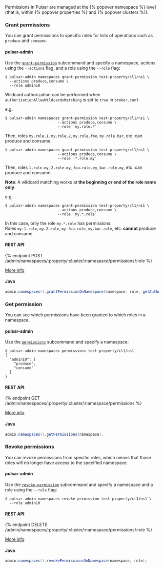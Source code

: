 Permissions in Pulsar are managed at the {% popover namespace %} level (that is, within {% popover properties %} and {% popover clusters %}).

### Grant permissions

You can grant permissions to specific roles for lists of operations such as `produce` and `consume`.

#### pulsar-admin

Use the [`grant-permission`](../../reference/CliTools#pulsar-admin-namespaces-grant-permission) subcommand and specify a namespace, actions using the `--actions` flag, and a role using the `--role` flag:

```shell
$ pulsar-admin namespaces grant-permission test-property/cl1/ns1 \
  --actions produce,consume \
  --role admin10
```

Wildcard authorization can be performed when `authorizationAllowWildcardsMatching` is set to `true` in `broker.conf`.

e.g.
```shell
$ pulsar-admin namespaces grant-permission test-property/cl1/ns1 \
                        --actions produce,consume \
                        --role 'my.role.*'
```

Then, roles `my.role.1`, `my.role.2`, `my.role.foo`, `my.role.bar`, etc. can produce and consume.  

```shell
$ pulsar-admin namespaces grant-permission test-property/cl1/ns1 \
                        --actions produce,consume \
                        --role '*.role.my'
```

Then, roles `1.role.my`, `2.role.my`, `foo.role.my`, `bar.role.my`, etc. can produce and consume.

**Note**: A wildcard matching works at **the beginning or end of the role name only**.

e.g.
```shell
$ pulsar-admin namespaces grant-permission test-property/cl1/ns1 \
                        --actions produce,consume \
                        --role 'my.*.role'
```

In this case, only the role `my.*.role` has permissions.  
Roles `my.1.role`, `my.2.role`, `my.foo.role`, `my.bar.role`, etc. **cannot** produce and consume.

#### REST API

{% endpoint POST /admin/namespaces/:property/:cluster/:namespace/permissions/:role %}

[More info](../../reference/RestApi#/admin/namespaces/:property/:cluster/:namespace/permissions/:role)

#### Java

```java
admin.namespaces().grantPermissionOnNamespace(namespace, role, getAuthActions(actions));
```

### Get permission

You can see which permissions have been granted to which roles in a namespace.

#### pulsar-admin

Use the [`permissions`](../../reference/CliTools#pulsar-admin-namespaces-permissions) subcommand and specify a namespace:

```shell
$ pulsar-admin namespaces permissions test-property/cl1/ns1
{
  "admin10": [
    "produce",
    "consume"
  ]
}   
```

#### REST API

{% endpoint GET /admin/namespaces/:property/:cluster/:namespace/permissions %}

[More info](../../reference/RestApi#/admin/namespaces/:property/:cluster/:namespace/permissions)

#### Java

```java
admin.namespaces().getPermissions(namespace);
```

### Revoke permissions

You can revoke permissions from specific roles, which means that those roles will no longer have access to the specified namespace.

#### pulsar-admin

Use the [`revoke-permission`](../../reference/CliTools#pulsar-admin-revoke-permission) subcommand and specify a namespace and a role using the `--role` flag:

```shell
$ pulsar-admin namespaces revoke-permission test-property/cl1/ns1 \
  --role admin10
```

#### REST API

{% endpoint DELETE /admin/namespaces/:property/:cluster/:namespace/permissions/:role %}

[More info](../../reference/RestApi#/admin/namespaces/:property/:cluster/:namespace/permissions/:role)

#### Java

```java
admin.namespaces().revokePermissionsOnNamespace(namespace, role);
```
